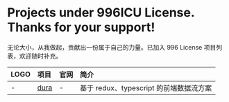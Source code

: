 Projects under 996ICU License. Thanks for your support!
===
无论大小，从我做起，贡献出一份属于自己的力量。已加入 996 License 项目列表，欢迎随时补充。

|LOGO| 项目                                      |官网| 简介                                    |
| - | :---------------------------------------- |-| :-------------------------------------- |
| - | [dura](https://github.com/CN-YUANYU/dura) |-| 基于 redux、typescript 的前端数据流方案 |
